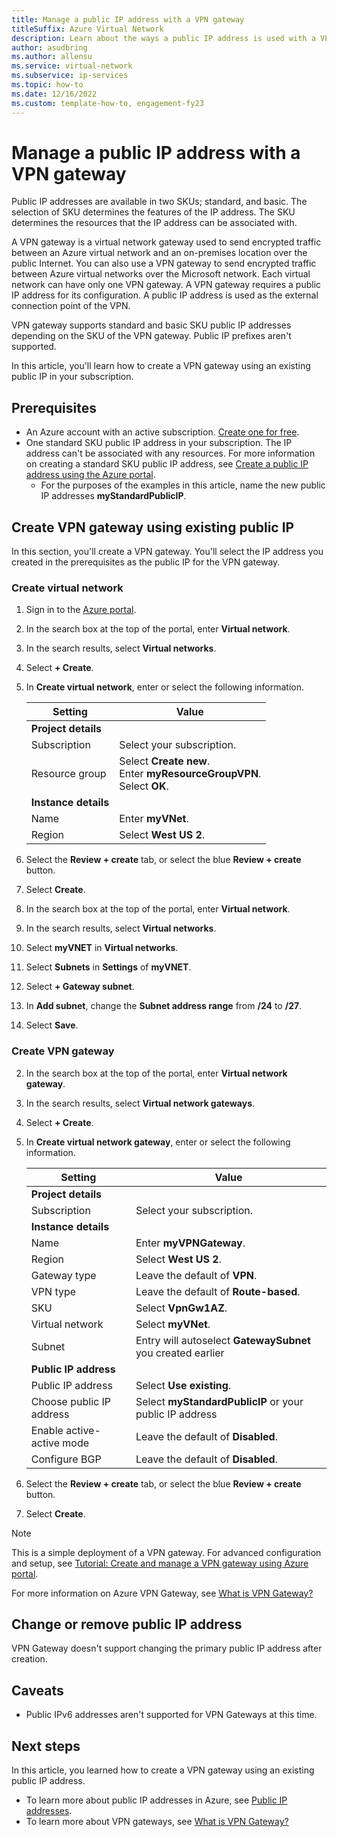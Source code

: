 ```yaml
---
title: Manage a public IP address with a VPN gateway
titleSuffix: Azure Virtual Network
description: Learn about the ways a public IP address is used with a VPN gateway and how to change the configuration.
author: asudbring
ms.author: allensu
ms.service: virtual-network
ms.subservice: ip-services
ms.topic: how-to 
ms.date: 12/16/2022
ms.custom: template-how-to, engagement-fy23
---
```


# Manage a public IP address with a VPN gateway

Public IP addresses are available in two SKUs; standard, and basic. The selection of SKU determines the features of the IP address. The SKU determines the resources that the IP address can be associated with. 

A VPN gateway is a virtual network gateway used to send encrypted traffic between an Azure virtual network and an on-premises location over the public Internet. You can also use a VPN gateway to send encrypted traffic between Azure virtual networks over the Microsoft network. Each virtual network can have only one VPN gateway. A VPN gateway requires a public IP address for its configuration. A public IP address is used as the external connection point of the VPN.

VPN gateway supports standard and basic SKU public IP addresses depending on the SKU of the VPN gateway. Public IP prefixes aren't supported. 

In this article, you'll learn how to create a VPN gateway using an existing public IP in your subscription. 

## Prerequisites

- An Azure account with an active subscription. [Create one for free](https://azure.microsoft.com/free/?WT.mc_id=A261C142F).
- One standard SKU public IP address in your subscription. The IP address can't be associated with any resources. For more information on creating a standard SKU public IP address, see [Create a public IP address using the Azure portal](./create-public-ip-portal.md).
    - For the purposes of the examples in this article, name the new public IP addresses **myStandardPublicIP**.

## Create VPN gateway using existing public IP

In this section, you'll create a VPN gateway. You'll select the IP address you created in the prerequisites as the public IP for the VPN gateway.

### Create virtual network

1. Sign in to the [Azure portal](https://portal.azure.com).

2. In the search box at the top of the portal, enter **Virtual network**.

3. In the search results, select **Virtual networks**.

4. Select **+ Create**.

5. In **Create virtual network**, enter or select the following information.

    | Setting | Value |
    | ------- | ----- |
    | **Project details** |   |
    | Subscription | Select your subscription. |
    | Resource group | Select **Create new**. </br> Enter **myResourceGroupVPN**. </br> Select **OK**. |
    | **Instance details** |   |
    | Name | Enter **myVNet**. |
    | Region | Select **West US 2**. |
    
6. Select the **Review + create** tab, or select the blue **Review + create** button.

7. Select **Create**.

8. In the search box at the top of the portal, enter **Virtual network**.

9. In the search results, select **Virtual networks**.

10. Select **myVNET** in **Virtual networks**.

11. Select **Subnets** in **Settings** of **myVNET**.

12. Select **+ Gateway subnet**.

13. In **Add subnet**, change the **Subnet address range** from **/24** to **/27**.

14. Select **Save**.

### Create VPN gateway

2. In the search box at the top of the portal, enter **Virtual network gateway**.

3. In the search results, select **Virtual network gateways**.

4. Select **+ Create**.

5. In **Create virtual network gateway**, enter or select the following information.

    | Setting | Value |
    | ------- | ----- |
    | **Project details** |   |
    | Subscription | Select your subscription. |
    | **Instance details** |   |
    | Name | Enter **myVPNGateway**. |
    | Region | Select **West US 2**. |
    | Gateway type | Leave the default of **VPN**. |
    | VPN type | Leave the default of **Route-based**. |
    | SKU | Select **VpnGw1AZ**. |
    | Virtual network | Select **myVNet**. |
    | Subnet | Entry will autoselect **GatewaySubnet** you created earlier |
    | **Public IP address** |   |
    | Public IP address | Select **Use existing**. |
    | Choose public IP address | Select **myStandardPublicIP** or your public IP address |
    | Enable active-active mode | Leave the default of **Disabled**. |
    | Configure BGP | Leave the default of **Disabled**. |

6. Select the **Review + create** tab, or select the blue **Review + create** button.

7. Select **Create**.

> [!NOTE]
> This is a simple deployment of a VPN gateway. For advanced configuration and setup, see [Tutorial: Create and manage a VPN gateway using Azure portal](../../vpn-gateway/tutorial-create-gateway-portal.md).
>
> For more information on Azure VPN Gateway, see [What is VPN Gateway?](../../vpn-gateway/vpn-gateway-about-vpngateways.md)

## Change or remove public IP address

VPN Gateway doesn't support changing the primary public IP address after creation.

## Caveats

* Public IPv6 addresses aren't supported for VPN Gateways at this time.
 
## Next steps

In this article, you learned how to create a VPN gateway using an existing public IP address. 

- To learn more about public IP addresses in Azure, see [Public IP addresses](./public-ip-addresses.md).
- To learn more about VPN gateways, see [What is VPN Gateway?](../../vpn-gateway/vpn-gateway-about-vpngateways.md)
